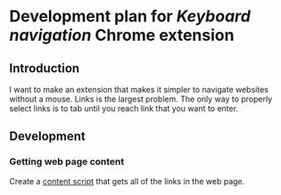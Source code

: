 # Development plan for *Keyboard navigation* Chrome extension

## Introduction
I want to make an extension that makes it simpler to navigate websites without a mouse. Links is the largest problem. The only way to properly select links is to tab until you reach link that you want to enter.

## Development

### Getting web page content
Create a [content script](https://developer.chrome.com/extensions/content_scripts) that gets all of the links in the web page.